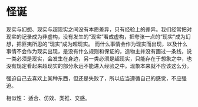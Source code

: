 # 怪诞

现实与幻想、现实与超现实之间没有本质差异，只有经验上的差异。我们经常把对现实的记录成为非虚构，没有发生的“现实”看成虚构，把夸张一点的“现实”成为幻想，把匪夷所思的“现实”成为超现实。
而什么事情会作为现实而出现，以及什么事情不会作为现实出现，是没有什么规则和保证的，造物主并没有画过一条线，说一类必须是现实，会发生在身边，另一类必须是超现实，只能存在于想象之中，也没有规定看起来超现实的部分永远不能进入经验之中。现象本来就不应该这么分。

强迫自己去喜欢上某种东西，但还是失败了，所以应当遵循自己的感觉，不应强迫。

相似性： 适合、仿效、类推、交感。

